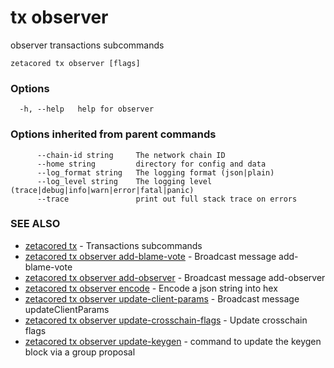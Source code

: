 # tx observer

observer transactions subcommands

```
zetacored tx observer [flags]
```

### Options

```
  -h, --help   help for observer
```

### Options inherited from parent commands

```
      --chain-id string     The network chain ID
      --home string         directory for config and data 
      --log_format string   The logging format (json|plain) 
      --log_level string    The logging level (trace|debug|info|warn|error|fatal|panic) 
      --trace               print out full stack trace on errors
```

### SEE ALSO

* [zetacored tx](zetacored_tx.md)	 - Transactions subcommands
* [zetacored tx observer add-blame-vote](zetacored_tx_observer_add-blame-vote.md)	 - Broadcast message add-blame-vote
* [zetacored tx observer add-observer](zetacored_tx_observer_add-observer.md)	 - Broadcast message add-observer
* [zetacored tx observer encode](zetacored_tx_observer_encode.md)	 - Encode a json string into hex
* [zetacored tx observer update-client-params](zetacored_tx_observer_update-client-params.md)	 - Broadcast message updateClientParams
* [zetacored tx observer update-crosschain-flags](zetacored_tx_observer_update-crosschain-flags.md)	 - Update crosschain flags
* [zetacored tx observer update-keygen](zetacored_tx_observer_update-keygen.md)	 - command to update the keygen block via a group proposal

